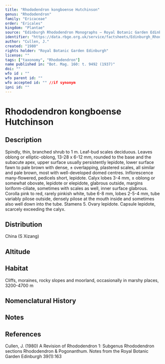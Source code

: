 ```yaml
---
title: "Rhododendron kongboense Hutchinson"
genus: "Rhododendron"
family: "Ericaceae"
order: "Ericales"
kingdom: "Plantae"
source: "Edinburgh Rhododendron Monographs – Royal Botanic Garden Edinburgh"
identifier: "https://data.rbge.org.uk/service/factsheets/Edinburgh_Rhododendron_Monographs.xhtml"
author: "Cullen, J."
created: "1980"
rights holder: "Royal Botanic Garden Edinburgh"
license: ""
tags: ["taxonomy", "Rhododendron"]
name published in: "Bot. Mag. 160: t. 9492 (1937)"
doi: ""
wfo id : ""
wfo parent id: ""
wfo accepted id: "" //if synonym                      
ipni id: ""
---
```


                       

# Rhododendron kongboense Hutchinson

## Description
Spindly, thin, branched shrub to 1 m. Leaf-bud scales deciduous. Leaves oblong or elliptic-oblong, 13-28 x 6-12 mm, rounded to the base and the subacute apex, upper surface usually persistently lepidote, lower surface fawn to pale brown with dense, ± overlapping, plastered scales, all similar and pale brown, most with well-developed domed centres. Inflorescence many-flowered, pedicels short, lepidote. Calyx lobes 3-4 mm, ± oblong or somewhat obovate, lepidote or elepidote, glabrous outside, margins loriform-ciliate, sometimes with scales as well, inner surface glabrous. Corolla pink to red, rarely pinkish white, tube 6-8 mm, lobes 2-5-4 mm, tube variably pilose outside, densely pilose at the mouth inside and sometimes also well down into the tube. Stamens 5. Ovary lepidote. Capsule lepidote, scarcely exceeding the calyx.

## Distribution
China (S Xizang)

## Altitude


## Habitat
Cliffs, moraines, rocky slopes and moorland, occasionally in marshy places, 3200-4700 m

## Nomenclatural History

                       
## Notes


## References

Cullen, J. (1980) A Revision of Rhododendron 1: Subgenus Rhododendron sections Rhododendron & Pogonanthum. Notes from the Royal Botanic Garden Edinburgh 39(1):163
